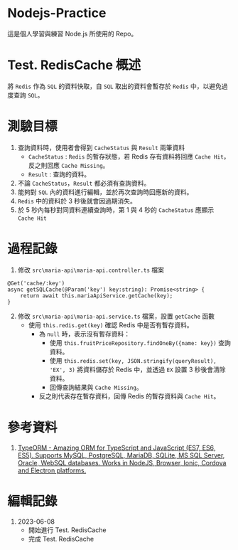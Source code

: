 # Nodejs-Practice
這是個人學習與練習 Node.js 所使用的 Repo。

# Test. RedisCache 概述
將 `Redis` 作為 `SQL` 的資料快取，自 `SQL` 取出的資料會暫存於 `Redis` 中，以避免過度查詢 `SQL`。

# 測驗目標
1. 查詢資料時，使用者會得到 `CacheStatus` 與 `Result` 兩筆資料
    - `CacheStatus` : `Redis` 的暫存狀態，若 Redis 存有資料將回應 `Cache Hit`，反之則回應 `Cache Missing`。
    - `Result` : 查詢的資料。
2. 不論 `CacheStatus`，`Result` 都必須有查詢資料。
3. 能夠對 `SQL` 內的資料進行編輯，並於再次查詢時回應新的資料。
4. `Redis` 中的資料於 3 秒後就會因過期消失。
5. 於 5 秒內每秒對同資料連續查詢時，第 1 與 4 秒的 `CacheStatus` 應顯示 `Cache Hit`

# 過程記錄
1. 修改 `src\maria-api\maria-api.controller.ts` 檔案
```
@Get('cache/:key')
async getSQLCache(@Param('key') key:string): Promise<string> {
    return await this.mariaApiService.getCache(key);
}
```
2. 修改 `src\maria-api\maria-api.service.ts` 檔案，設置 `getCache` 函數
    - 使用 `this.redis.get(key)` 確認 Redis 中是否有暫存資料。
        - 為 `null` 時，表示沒有暫存資料：
            - 使用 `this.fruitPriceRepository.findOneBy({name: key})` 查詢資料。
            - 使用 `this.redis.set(key, JSON.stringify(queryResult), 'EX', 3)` 將資料儲存於 Redis 中，並透過 `EX` 設置 3 秒後會清除資料。
            - 回傳查詢結果與 `Cache Missing`。
        - 反之則代表存在暫存資料，回傳 Redis 的暫存資料與 `Cache Hit`。

# 參考資料
1. [TypeORM - Amazing ORM for TypeScript and JavaScript (ES7, ES6, ES5). Supports MySQL, PostgreSQL, MariaDB, SQLite, MS SQL Server, Oracle, WebSQL databases. Works in NodeJS, Browser, Ionic, Cordova and Electron platforms.](https://typeorm.io/)

# 編輯記錄
1. 2023-06-08
    - 開始進行 Test. RedisCache
    - 完成 Test. RedisCache